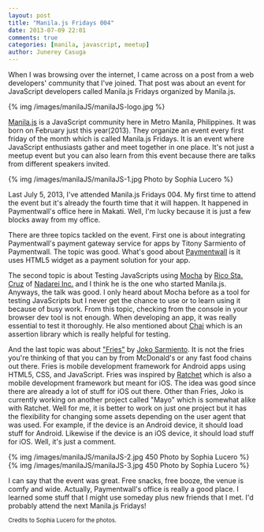 ```yaml
---
layout: post
title: "Manila.js Fridays 004"
date: 2013-07-09 22:01
comments: true
categories: [manila, javascript, meetup]
author: Junerey Casuga
---
```

When I was browsing over the internet, I came across on a post from a web developers' community that I've joined. That post was about an event for JavaScript developers called Manila.js Fridays organized by Manila.js.

<!--more-->

{% img /images/manilaJS/manilaJS-logo.jpg %}

[Manila.js](http://manilajs.com) is a JavaScript community here in Metro Manila, Philippines. It was born on February just this year(2013). They organize an event every first friday of the month which is called Manila.js Fridays. It is an event where JavaScript enthusiasts gather and meet together in one place. It's not just a meetup event but you can also learn from this event because there are talks from different speakers invited.

{% img /images/manilaJS/manilaJS-1.jpg Photo by Sophia Lucero %}

Last July 5, 2013, I've attended Manila.js Fridays 004. My first time to attend the event but it's already the fourth time that it will happen. It happened in Paymentwall's office here in Makati. Well, I'm lucky because it is just a few blocks away from my office.

There are three topics tackled on the event. First one is about integrating Paymentwall's payment gateway service for apps by Titony Sarmiento of Paymentwall. The topic was good. What's good about [Paymentwall](http://paymentwall.com) is it uses HTML5 widget as a payment solution for your app.

The second topic is about Testing JavaScripts using [Mocha](http://visionmedia.github.io/mocha/) by [Rico Sta. Cruz](http://ricostacruz.com) of [Nadarei Inc.](http://nadarei.co/) and I think he is the one who started Manila.js. Anyways, the talk was good. I only heard about Mocha before as a tool for testing JavaScripts but I never get the chance to use or to learn using it because of busy work. From this topic, checking from the console in your browser dev tool is not enough. When developing an app, it was really essential to test it thoroughly. He also mentioned about [Chai](http://chaijs.com) which is an assertion library which is really helpful for testing.

And the last topic was about ["Fries"](https://github.com/jaunesarmiento/fries/) by [Joko Sarmiento](http://jaunesarmiento.me/). It is not the fries you're thinking of that you can by from McDonald's or any fast food chains out there. Fries is mobile development framework for Android apps using HTML5, CSS, and JavaScript. Fries was inspired by [Ratchet](http://maker.github.io/ratchet/) which is also a mobile development framework but meant for iOS. The idea was good since there are already a lot of stuff for iOS out there. Other than Fries, Joko is currently working on another project called "Mayo" which is somewhat alike with Ratchet. Well for me, it is better to work on just one project but it has the flexibility for changing some assets depending on the user agent that was used. For example, if the device is an Android device, it should load stuff for Android. Likewise if the device is an iOS device, it should load stuff for iOS. Well, it's just a comment.

{% img /images/manilaJS/manilaJS-2.jpg 450 Photo by Sophia Lucero %}
{% img /images/manilaJS/manilaJS-3.jpg 450 Photo by Sophia Lucero %}

I can say that the event was great. Free snacks, free booze, the venue is comfy and wide. Actually, Paymentwall's office is really a good place. I learned some stuff that I might use someday plus new friends that I met. I'd probably attend the next Manila.js Fridays!

<small>Credits to Sophia Lucero for the photos.</small>
